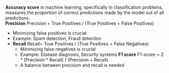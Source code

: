 **Accuracy score** in machine learning, specifically in classification problems, measures the proportion of correct predictions made by the model out of all predictions.  
**Precision** Precision = True Positives / (True Positives + False Positives)
  - Minimizing false positives is crucial
  - Example: Spam detection, Fraud detection
- **Recall** Recall= True Positives / (True Positives + False Negatives)
  - Minimizing false negatives is crucial
  - Example: Disease diagnosis, Security systems
**F1 score** F1-score = 2 * (Precision * Recall) / (Precision + Recall)
  - A balance between precision and recall is needed
